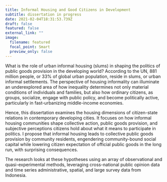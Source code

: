 ```yaml
---
title: Informal Housing and Good Citizens in Development
subtitle: dissertation in progress
date: 2021-02-04T18:31:53.739Z
draft: false
featured: false
external_link: ""
image:
  filename: featured
  focal_point: Smart
  preview_only: false
---
```

What is the role of urban informal housing (slums) in shaping the politics of public goods provision in the developing world?  According to the UN, 881 million people, or 33% of global urban population, reside in slums, or urban informal settlements.  The perspective of housing informality can illuminate an underexplored area of how inequality determines not only material conditions of individuals and families, but also how ordinary citizens, as groups, socialize, engage with public policy, and become politically active, particularly in fast-urbanizing middle-income economies.

Hence, this dissertation examines the housing dimensions of citizen-state relations in contemporary developing cities. It focuses on how informal housing communities shape collective action, public goods provision, and subjective perceptions citizens hold about what it means to participate in politics. I propose that informal housing leads to collective public goods provision by community residents, engendering community-bound social capital while lowering citizen expectation of official public goods in the long run, with surprising consequences. 

The research looks at these hypotheses using an array of observational and quasi-experimental methods, leveraging cross-national public opinion data and time series administrative, spatial, and large survey data from Indonesia.
